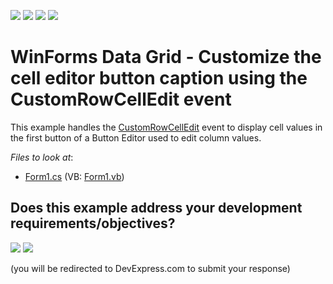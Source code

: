 <!-- default badges list -->
![](https://img.shields.io/endpoint?url=https://codecentral.devexpress.com/api/v1/VersionRange/128625876/13.1.4%2B)
[![](https://img.shields.io/badge/Open_in_DevExpress_Support_Center-FF7200?style=flat-square&logo=DevExpress&logoColor=white)](https://supportcenter.devexpress.com/ticket/details/E1953)
[![](https://img.shields.io/badge/📖_How_to_use_DevExpress_Examples-e9f6fc?style=flat-square)](https://docs.devexpress.com/GeneralInformation/403183)
[![](https://img.shields.io/badge/💬_Leave_Feedback-feecdd?style=flat-square)](#does-this-example-address-your-development-requirementsobjectives)
<!-- default badges end -->

# WinForms Data Grid - Customize the cell editor button caption using the CustomRowCellEdit event

This example handles the [CustomRowCellEdit](https://docs.devexpress.com/WindowsForms/DevExpress.XtraGrid.Views.Grid.GridView.CustomRowCellEdit) event to display cell values in the first button of a Button Editor used to edit column values.


*Files to look at*:

* [Form1.cs](./CS/WindowsApplication1/Form1.cs) (VB: [Form1.vb](./VB/WindowsApplication1/Form1.vb))
<!-- feedback -->
## Does this example address your development requirements/objectives?

[<img src="https://www.devexpress.com/support/examples/i/yes-button.svg"/>](https://www.devexpress.com/support/examples/survey.xml?utm_source=github&utm_campaign=winforms-grid-custom-button-caption-customrowcelledit-event&~~~was_helpful=yes) [<img src="https://www.devexpress.com/support/examples/i/no-button.svg"/>](https://www.devexpress.com/support/examples/survey.xml?utm_source=github&utm_campaign=winforms-grid-custom-button-caption-customrowcelledit-event&~~~was_helpful=no)

(you will be redirected to DevExpress.com to submit your response)
<!-- feedback end -->
